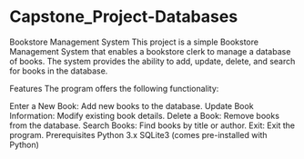 # Capstone_Project-Databases

Bookstore Management System
This project is a simple Bookstore Management System that enables a bookstore clerk to manage a database of books. The system provides the ability to add, update, delete, and search for books in the database.

Features
The program offers the following functionality:

Enter a New Book: Add new books to the database.
Update Book Information: Modify existing book details.
Delete a Book: Remove books from the database.
Search Books: Find books by title or author.
Exit: Exit the program.
Prerequisites
Python 3.x
SQLite3 (comes pre-installed with Python)
